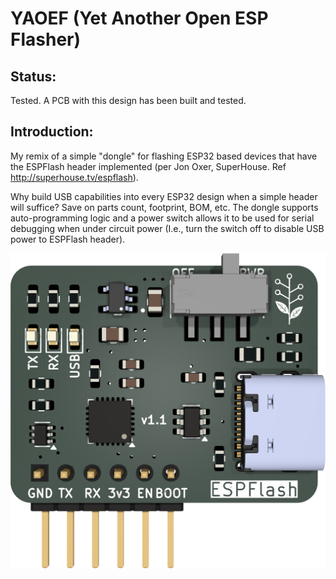 # YAOEF (Yet Another Open ESP Flasher)

## Status:

Tested. A PCB with this design has been built and tested.

## Introduction:

My remix of a simple "dongle" for flashing ESP32 based devices that have the ESPFlash header implemented (per Jon Oxer, SuperHouse. Ref http://superhouse.tv/espflash).

Why build USB capabilities into every ESP32 design when a simple header will suffice? Save on parts count, footprint, BOM, etc. The dongle supports auto-programming logic and a power switch allows it to be used for serial debugging when under circuit power (I.e., turn the switch off to disable USB power to ESPFlash header).

![Prototype](KiCad/Images/pcb.png)
